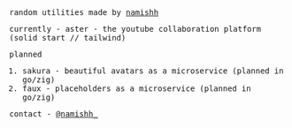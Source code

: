 <samp>
  
  random utilities made by [namishh](https://github.com/namishh)
  
  currently - aster - the youtube collaboration platform (solid start // tailwind)

  
  planned
  1. sakura - beautiful avatars as a microservice (planned in go/zig)
  2. faux   - placeholders as a microservice (planned in go/zig)

  contact - [@namishh_](https://x.com/namishh_)
</samp>

